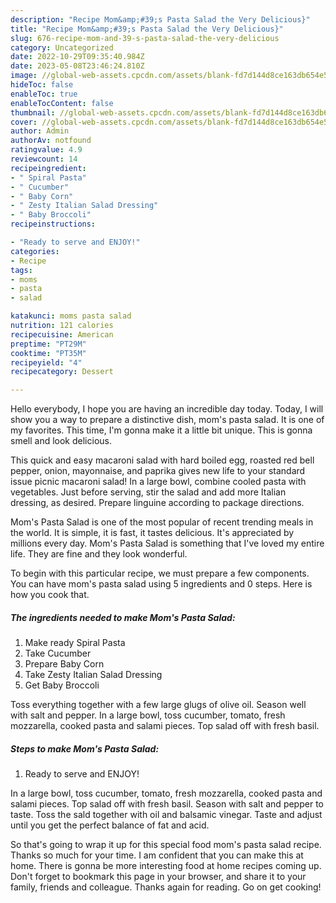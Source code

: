 ```yaml
---
description: "Recipe Mom&amp;#39;s Pasta Salad the Very Delicious}"
title: "Recipe Mom&amp;#39;s Pasta Salad the Very Delicious}"
slug: 676-recipe-mom-and-39-s-pasta-salad-the-very-delicious
category: Uncategorized
date: 2022-10-29T09:35:40.984Z
date: 2023-05-08T23:46:24.810Z
image: //global-web-assets.cpcdn.com/assets/blank-fd7d144d8ce163db654e5a02c40b08a2775adb7897d16e4062681dc7e1b2800f.png
hideToc: false
enableToc: true
enableTocContent: false
thumbnail: //global-web-assets.cpcdn.com/assets/blank-fd7d144d8ce163db654e5a02c40b08a2775adb7897d16e4062681dc7e1b2800f.png
cover: //global-web-assets.cpcdn.com/assets/blank-fd7d144d8ce163db654e5a02c40b08a2775adb7897d16e4062681dc7e1b2800f.png
author: Admin
authorAv: notfound
ratingvalue: 4.9
reviewcount: 14
recipeingredient:
- " Spiral Pasta"
- " Cucumber"
- " Baby Corn"
- " Zesty Italian Salad Dressing"
- " Baby Broccoli"
recipeinstructions:

- "Ready to serve and ENJOY!"
categories:
- Recipe
tags:
- moms
- pasta
- salad

katakunci: moms pasta salad 
nutrition: 121 calories
recipecuisine: American
preptime: "PT29M"
cooktime: "PT35M"
recipeyield: "4"
recipecategory: Dessert

---
```



Hello everybody, I hope you are having an incredible day today. Today, I will show you a way to prepare a distinctive dish, mom&#39;s pasta salad. It is one of my favorites. This time, I'm gonna make it a little bit unique. This is gonna smell and look delicious.

This quick and easy macaroni salad with hard boiled egg, roasted red bell pepper, onion, mayonnaise, and paprika gives new life to your standard issue picnic macaroni salad! In a large bowl, combine cooled pasta with vegetables. Just before serving, stir the salad and add more Italian dressing, as desired. Prepare linguine according to package directions.

Mom&#39;s Pasta Salad is one of the most popular of recent trending meals in the world. It is simple, it is fast, it tastes delicious. It's appreciated by millions every day. Mom&#39;s Pasta Salad is something that I've loved my entire life. They are fine and they look wonderful.


To begin with this particular recipe, we must prepare a few components. You can have mom&#39;s pasta salad using 5 ingredients and 0 steps. Here is how you cook that.

<!--inarticleads1-->

##### The ingredients needed to make Mom&#39;s Pasta Salad:

1. Make ready  Spiral Pasta
1. Take  Cucumber
1. Prepare  Baby Corn
1. Take  Zesty Italian Salad Dressing
1. Get  Baby Broccoli


Toss everything together with a few large glugs of olive oil. Season well with salt and pepper. In a large bowl, toss cucumber, tomato, fresh mozzarella, cooked pasta and salami pieces. Top salad off with fresh basil. 

<!--inarticleads2-->

##### Steps to make Mom&#39;s Pasta Salad:


1. Ready to serve and ENJOY!

In a large bowl, toss cucumber, tomato, fresh mozzarella, cooked pasta and salami pieces. Top salad off with fresh basil. Season with salt and pepper to taste. Toss the sald together with oil and balsamic vinegar. Taste and adjust until you get the perfect balance of fat and acid. 

So that's going to wrap it up for this special food mom&#39;s pasta salad recipe. Thanks so much for your time. I am confident that you can make this at home. There is gonna be more interesting food at home recipes coming up. Don't forget to bookmark this page in your browser, and share it to your family, friends and colleague. Thanks again for reading. Go on get cooking!
